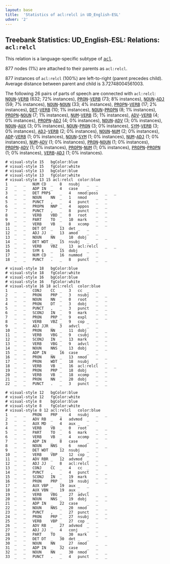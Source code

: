 ```yaml
---
layout: base
title:  'Statistics of acl:relcl in UD_English-ESL'
udver: '2'
---
```


## Treebank Statistics: UD_English-ESL: Relations: `acl:relcl`

This relation is a language-specific subtype of <tt><a href="en_esl-dep-acl.html">acl</a></tt>.

877 nodes (1%) are attached to their parents as `acl:relcl`.

877 instances of `acl:relcl` (100%) are left-to-right (parent precedes child).
Average distance between parent and child is 3.72748004561003.

The following 26 pairs of parts of speech are connected with `acl:relcl`: <tt><a href="en_esl-pos-NOUN.html">NOUN</a></tt>-<tt><a href="en_esl-pos-VERB.html">VERB</a></tt> (632; 72% instances), <tt><a href="en_esl-pos-PRON.html">PRON</a></tt>-<tt><a href="en_esl-pos-VERB.html">VERB</a></tt> (73; 8% instances), <tt><a href="en_esl-pos-NOUN.html">NOUN</a></tt>-<tt><a href="en_esl-pos-ADJ.html">ADJ</a></tt> (59; 7% instances), <tt><a href="en_esl-pos-NOUN.html">NOUN</a></tt>-<tt><a href="en_esl-pos-NOUN.html">NOUN</a></tt> (33; 4% instances), <tt><a href="en_esl-pos-PROPN.html">PROPN</a></tt>-<tt><a href="en_esl-pos-VERB.html">VERB</a></tt> (17; 2% instances), <tt><a href="en_esl-pos-DET.html">DET</a></tt>-<tt><a href="en_esl-pos-VERB.html">VERB</a></tt> (10; 1% instances), <tt><a href="en_esl-pos-NOUN.html">NOUN</a></tt>-<tt><a href="en_esl-pos-PROPN.html">PROPN</a></tt> (8; 1% instances), <tt><a href="en_esl-pos-PROPN.html">PROPN</a></tt>-<tt><a href="en_esl-pos-NOUN.html">NOUN</a></tt> (7; 1% instances), <tt><a href="en_esl-pos-NUM.html">NUM</a></tt>-<tt><a href="en_esl-pos-VERB.html">VERB</a></tt> (5; 1% instances), <tt><a href="en_esl-pos-ADV.html">ADV</a></tt>-<tt><a href="en_esl-pos-VERB.html">VERB</a></tt> (4; 0% instances), <tt><a href="en_esl-pos-PROPN.html">PROPN</a></tt>-<tt><a href="en_esl-pos-ADJ.html">ADJ</a></tt> (4; 0% instances), <tt><a href="en_esl-pos-NOUN.html">NOUN</a></tt>-<tt><a href="en_esl-pos-ADV.html">ADV</a></tt> (3; 0% instances), <tt><a href="en_esl-pos-NOUN.html">NOUN</a></tt>-<tt><a href="en_esl-pos-AUX.html">AUX</a></tt> (3; 0% instances), <tt><a href="en_esl-pos-NOUN.html">NOUN</a></tt>-<tt><a href="en_esl-pos-PRON.html">PRON</a></tt> (3; 0% instances), <tt><a href="en_esl-pos-SYM.html">SYM</a></tt>-<tt><a href="en_esl-pos-VERB.html">VERB</a></tt> (3; 0% instances), <tt><a href="en_esl-pos-ADJ.html">ADJ</a></tt>-<tt><a href="en_esl-pos-VERB.html">VERB</a></tt> (2; 0% instances), <tt><a href="en_esl-pos-NOUN.html">NOUN</a></tt>-<tt><a href="en_esl-pos-NUM.html">NUM</a></tt> (2; 0% instances), <tt><a href="en_esl-pos-ADP.html">ADP</a></tt>-<tt><a href="en_esl-pos-VERB.html">VERB</a></tt> (1; 0% instances), <tt><a href="en_esl-pos-NOUN.html">NOUN</a></tt>-<tt><a href="en_esl-pos-SYM.html">SYM</a></tt> (1; 0% instances), <tt><a href="en_esl-pos-NUM.html">NUM</a></tt>-<tt><a href="en_esl-pos-ADJ.html">ADJ</a></tt> (1; 0% instances), <tt><a href="en_esl-pos-NUM.html">NUM</a></tt>-<tt><a href="en_esl-pos-ADV.html">ADV</a></tt> (1; 0% instances), <tt><a href="en_esl-pos-PRON.html">PRON</a></tt>-<tt><a href="en_esl-pos-NOUN.html">NOUN</a></tt> (1; 0% instances), <tt><a href="en_esl-pos-PROPN.html">PROPN</a></tt>-<tt><a href="en_esl-pos-ADV.html">ADV</a></tt> (1; 0% instances), <tt><a href="en_esl-pos-PROPN.html">PROPN</a></tt>-<tt><a href="en_esl-pos-NUM.html">NUM</a></tt> (1; 0% instances), <tt><a href="en_esl-pos-PROPN.html">PROPN</a></tt>-<tt><a href="en_esl-pos-PROPN.html">PROPN</a></tt> (1; 0% instances), <tt><a href="en_esl-pos-VERB.html">VERB</a></tt>-<tt><a href="en_esl-pos-ADJ.html">ADJ</a></tt> (1; 0% instances).


~~~ conllu
# visual-style 15	bgColor:blue
# visual-style 15	fgColor:white
# visual-style 13	bgColor:blue
# visual-style 13	fgColor:white
# visual-style 13 15 acl:relcl	color:blue
1	_	_	NUM	CD	_	8	nsubj	_	_
2	_	_	ADP	IN	_	4	case	_	_
3	_	_	DET	PRP$	_	4	nmod:poss	_	_
4	_	_	NOUN	NN	_	1	nmod	_	_
5	_	_	PUNCT	,	_	4	punct	_	_
6	_	_	PROPN	NNP	_	4	appos	_	_
7	_	_	PUNCT	,	_	8	punct	_	_
8	_	_	VERB	VBD	_	0	root	_	_
9	_	_	PART	TO	_	10	mark	_	_
10	_	_	VERB	VB	_	8	xcomp	_	_
11	_	_	DET	DT	_	13	det	_	_
12	_	_	ADJ	JJ	_	13	amod	_	_
13	_	_	NOUN	NN	_	10	dobj	_	_
14	_	_	DET	WDT	_	15	nsubj	_	_
15	_	_	VERB	VBZ	_	13	acl:relcl	_	_
16	_	_	SYM	$	_	15	dobj	_	_
17	_	_	NUM	CD	_	16	nummod	_	_
18	_	_	PUNCT	.	_	8	punct	_	_

~~~


~~~ conllu
# visual-style 18	bgColor:blue
# visual-style 18	fgColor:white
# visual-style 16	bgColor:blue
# visual-style 16	fgColor:white
# visual-style 16 18 acl:relcl	color:blue
1	_	_	CONJ	CC	_	3	cc	_	_
2	_	_	PRON	PRP	_	3	nsubj	_	_
3	_	_	NOUN	NN	_	0	root	_	_
4	_	_	PRON	DT	_	3	dobj	_	_
5	_	_	PUNCT	,	_	3	punct	_	_
6	_	_	SCONJ	IN	_	9	mark	_	_
7	_	_	PRON	PRP	_	9	expl	_	_
8	_	_	VERB	VBZ	_	9	cop	_	_
9	_	_	ADJ	JJR	_	3	advcl	_	_
10	_	_	PRON	NN	_	11	dobj	_	_
11	_	_	VERB	VBG	_	9	csubj	_	_
12	_	_	SCONJ	IN	_	13	mark	_	_
13	_	_	VERB	VBG	_	9	advcl	_	_
14	_	_	NOUN	NNS	_	13	dobj	_	_
15	_	_	ADP	IN	_	16	case	_	_
16	_	_	PRON	NN	_	13	nmod	_	_
17	_	_	PRON	WDT	_	18	nsubj	_	_
18	_	_	VERB	VB	_	16	acl:relcl	_	_
19	_	_	PRON	PRP	_	18	dobj	_	_
20	_	_	VERB	VB	_	18	xcomp	_	_
21	_	_	PRON	NN	_	20	dobj	_	_
22	_	_	PUNCT	.	_	3	punct	_	_

~~~


~~~ conllu
# visual-style 12	bgColor:blue
# visual-style 12	fgColor:white
# visual-style 8	bgColor:blue
# visual-style 8	fgColor:white
# visual-style 8 12 acl:relcl	color:blue
1	_	_	PRON	PRP	_	4	nsubj	_	_
2	_	_	ADV	RB	_	4	advmod	_	_
3	_	_	AUX	MD	_	4	aux	_	_
4	_	_	VERB	VB	_	0	root	_	_
5	_	_	PART	TO	_	6	mark	_	_
6	_	_	VERB	VB	_	4	xcomp	_	_
7	_	_	ADP	IN	_	8	case	_	_
8	_	_	NOUN	NNS	_	6	nmod	_	_
9	_	_	DET	WDT	_	12	nsubj	_	_
10	_	_	VERB	VBP	_	12	cop	_	_
11	_	_	ADV	RBR	_	12	advmod	_	_
12	_	_	ADJ	JJ	_	8	acl:relcl	_	_
13	_	_	CONJ	CC	_	4	cc	_	_
14	_	_	PUNCT	,	_	4	punct	_	_
15	_	_	SCONJ	IN	_	19	mark	_	_
16	_	_	PRON	PRP	_	19	nsubj	_	_
17	_	_	AUX	VBP	_	19	aux	_	_
18	_	_	AUX	VBN	_	19	aux	_	_
19	_	_	VERB	VBG	_	27	advcl	_	_
20	_	_	NOUN	NNS	_	19	dobj	_	_
21	_	_	ADP	IN	_	22	case	_	_
22	_	_	NOUN	NNS	_	20	nmod	_	_
23	_	_	PUNCT	,	_	27	punct	_	_
24	_	_	PRON	PRP	_	27	nsubj	_	_
25	_	_	VERB	VBP	_	27	cop	_	_
26	_	_	ADV	RB	_	27	advmod	_	_
27	_	_	ADJ	JJ	_	4	conj	_	_
28	_	_	PART	TO	_	30	mark	_	_
29	_	_	DET	DT	_	30	det	_	_
30	_	_	NOUN	NN	_	27	nmod	_	_
31	_	_	ADP	IN	_	32	case	_	_
32	_	_	NOUN	NN	_	30	nmod	_	_
33	_	_	PUNCT	.	_	4	punct	_	_

~~~



